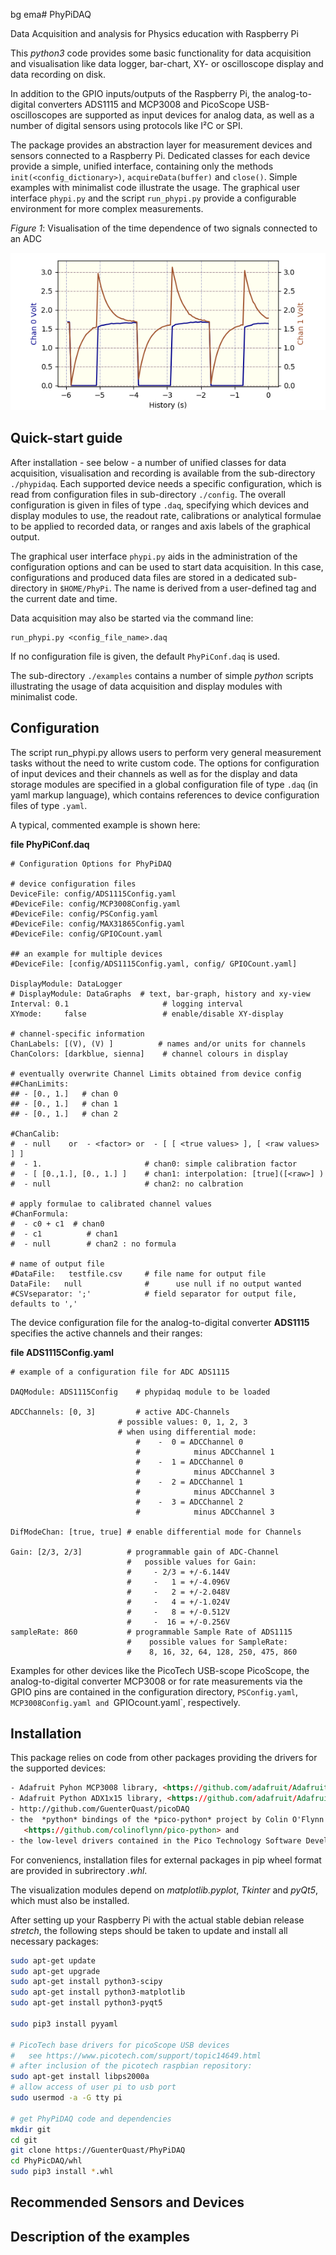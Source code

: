 bg
ema# PhyPiDAQ

Data Acquisition and analysis for Physics education with Raspberry Pi

This *python3*  code provides some basic functionality for data acquisition and visualisation like data logger, bar-chart, XY- or oscilloscope display and data recording on disk.  

In addition to the GPIO inputs/outputs of the Raspberry Pi, the analog-to-digital converters ADS1115 and MCP3008 and PicoScope USB-oscilloscopes are supported as input devices for analog data, as well as a number of digital sensors using protocols like I²C or SPI.

The package provides an abstraction layer for measurement devices and sensors connected to a Raspberry Pi.  Dedicated classes for each device provide a simple, unified interface, containing only the methods `init(<config_dictionary>)`, `acquireData(buffer)` and `close()`. Simple examples with minimalist code illustrate the usage. The graphical user interface `phypi.py` and the script `run_phypi.py` provide a configurable environment for more complex measurements.

 *Figure 1*:  Visualisation of  the time  dependence of two signals connected to an ADC

![Figure 1](doc/Kondensator.png)



## Quick-start guide

After installation - see below - a number of unified classes for data acquisition, visualisation and recording is available from the sub-directory `./phypidaq`.
Each supported device needs a specific configuration, which is read from configuration files in sub-directory `./config`. The overall configuration is given in files of type `.daq`, specifying which devices and display modules to use, the readout rate, calibrations or analytical formulae to be applied to recorded data, or ranges and axis labels of the graphical output. 

The graphical user interface `phypi.py` aids in the administration of the configuration options and can be used to start data acquisition. In this case, configurations and produced data files are stored in a dedicated sub-directory in `$HOME/PhyPi`. The name is derived from a user-defined tag and the current date and time.

Data acquisition may also be started via the command line:

    run_phypi.py <config_file_name>.daq

If no configuration file is given, the default `PhyPiConf.daq` is used.

The sub-directory `./examples` contains a number of simple *python* scripts illustrating the usage of data acquisition and display modules with minimalist code.

## Configuration

The script run_phypi.py allows users to perform very general measurement tasks without the need to write custom code. The options for configuration of input devices and their channels as well as for the display and data storage modules are specified in a global configuration file of type `.daq` (in yaml markup
language), which contains references to device configuration files of type `.yaml`.

A typical, commented example is shown here:

**file PhyPiConf.daq**

    # Configuration Options for PhyPiDAQ
    
    # device configuration files
    DeviceFile: config/ADS1115Config.yaml
    #DeviceFile: config/MCP3008Config.yaml
    #DeviceFile: config/PSConfig.yaml
    #DeviceFile: config/MAX31865Config.yaml
    #DeviceFile: config/GPIOCount.yaml
    
    ## an example for multiple devices
    #DeviceFile: [config/ADS1115Config.yaml, config/ GPIOCount.yaml]
    
    DisplayModule: DataLogger
    # DisplayModule: DataGraphs  # text, bar-graph, history and xy-view
    Interval: 0.1                     # logging interval
    XYmode:     false                 # enable/disable XY-display
    
    # channel-specific information
    ChanLabels: [(V), (V) ]          # names and/or units for channels 
    ChanColors: [darkblue, sienna]    # channel colours in display
    
    # eventually overwrite Channel Limits obtained from device config 
    ##ChanLimits: 
    ## - [0., 1.]   # chan 0
    ## - [0., 1.]   # chan 1
    ## - [0., 1.]   # chan 2
    
    #ChanCalib:
    #  - null    or  - <factor> or  - [ [ <true values> ], [ <raw values> ] ] 
    #  - 1.                       # chan0: simple calibration factor
    #  - [ [0.,1.], [0., 1.] ]    # chan1: interpolation: [true]([<raw>] )
    #  - null                     # chan2: no calbration
    
    # apply formulae to calibrated channel values
    #ChanFormula:
    #  - c0 + c1  # chan0
    #  - c1          # chan1
    #  - null        # chan2 : no formula

    # name of output file
    #DataFile:   testfile.csv     # file name for output file 
    DataFile:   null              #      use null if no output wanted
    #CSVseparator: ';'            # field separator for output file, defaults to ','
    

The device configuration file for the analog-to-digital converter **ADS1115**
specifies the active channels and their ranges:

**file ADS1115Config.yaml**

    # example of a configuration file for ADC ADS1115
    
    DAQModule: ADS1115Config    # phypidaq module to be loaded
    
    ADCChannels: [0, 3]         # active ADC-Channels
                            # possible values: 0, 1, 2, 3
                            # when using differential mode:
                                #    -  0 = ADCChannel 0 
                                #            minus ADCChannel 1
                                #    -  1 = ADCChannel 0 
                                #            minus ADCChannel 3
                                #    -  2 = ADCChannel 1 
                                #            minus ADCChannel 3
                                #    -  3 = ADCChannel 2 
                                #            minus ADCChannel 3
    
    DifModeChan: [true, true] # enable differential mode for Channels
    
    Gain: [2/3, 2/3]          # programmable gain of ADC-Channel
                              #   possible values for Gain:
                              #     - 2/3 = +/-6.144V
                              #     -   1 = +/-4.096V
                              #     -   2 = +/-2.048V
                              #     -   4 = +/-1.024V
                              #     -   8 = +/-0.512V
                              #     -  16 = +/-0.256V
    sampleRate: 860           # programmable Sample Rate of ADS1115
                              #    possible values for SampleRate: 
                              #    8, 16, 32, 64, 128, 250, 475, 860

Examples for other devices like the PicoTech USB-scope PicoScope, the analog-to-digital converter MCP3008 or for rate measurements via the GPIO pins are contained in the configuration directory, `PSConfig.yaml`, `MCP3008Config.yaml and `GPIOcount.yaml`, respectively.

## Installation

This package relies on code from other packages providing the drivers for the supported devices:

```html
- Adafruit Pyhon MCP3008 library, <https://github.com/adafruit/Adafruit_Python_MCP3008>
- Adafruit Python ADX1x15 library, <https://github.com/adafruit/Adafruit_Python_ADS1x15>
- http://github.com/GuenterQuast/picoDAQ
- the  *python* bindings of the *pico-python* project by Colin O'Flynn  
   <https://github.com/colinoflynn/pico-python> and
- the low-level drivers contained in the Pico Technology Software Development Kit <https://www.picotech.com/downloads>
```

For conveniencs, installation files for external packages in pip wheel format are provided in subrirectory *.whl*.

The visualization modules depend on *matplotlib.pyplot*, *Tkinter* and *pyQt5*, which must also be installed.

After setting up your Raspberry Pi with the actual stable debian release *stretch*, the following steps should be taken to update and install all necessary packages:

```bash
sudo apt-get update
sudo apt-get upgrade
sudo apt-get install python3-scipy
sudo apt-get install python3-matplotlib
sudo apt-get install python3-pyqt5

sudo pip3 install pyyaml

# PicoTech base drivers for picoScope USB devices
#   see https://www.picotech.com/support/topic14649.html
# after inclusion of the picotech raspbian repository:  
sudo apt-get install libps2000a
# allow access of user pi to usb port
sudo usermod -a -G tty pi

# get PhyPiDAQ code and dependencies
mkdir git
cd git
git clone https://GuenterQuast/PhyPiDAQ
cd PhyPicDAQ/whl
sudo pip3 install *.whl
```
## Recommended Sensors and Devices

## Description of the examples
